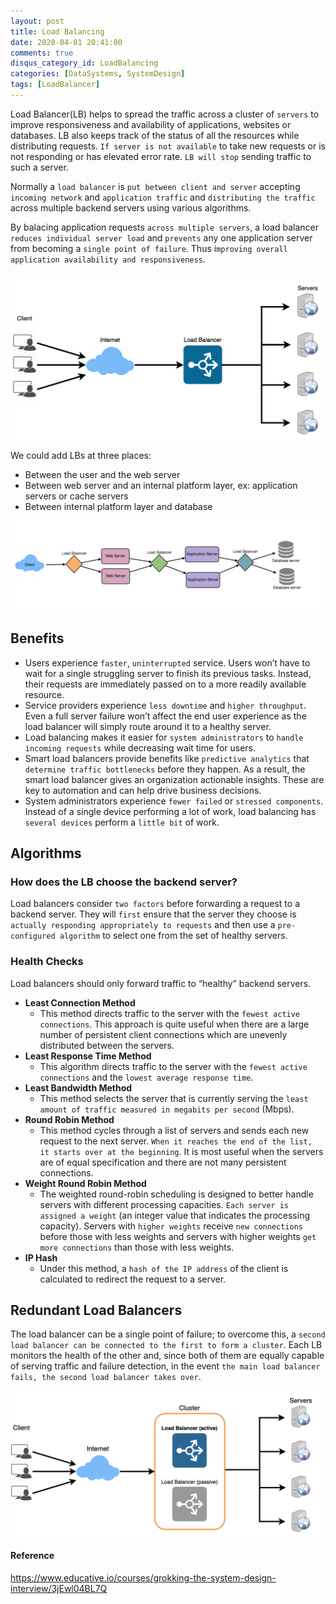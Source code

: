 ```yaml
---
layout: post
title: Load Balancing
date: 2020-04-01 20:41:00
comments: true
disqus_category_id: LoadBalancing
categories: [DataSystems, SystemDesign]
tags: [LoadBalancer]
---
```


Load Balancer(LB) helps to spread the traffic across a cluster of `servers` to improve responsiveness and availability of applications, websites or databases. LB also keeps track of the status of all the resources while distributing requests. `If server is not available` to take new requests or is not responding or has elevated error rate. `LB will stop` sending traffic to such a server.

Normally a `load balancer` is `put between client and server` accepting `incoming network` and `application traffic` and `distributing the traffic` across multiple backend servers using various algorithms.

By balacing application requests `across multiple servers`, a load balancer `reduces individual server load` and `prevents` any one application server from becoming a `single point of failure`. Thus i`mproving overall application availability and responsiveness`.

![lb](/images/2020-04-01-Load-Balancing/lb.png)

We could add LBs at three places:

- Between the user and the web server
- Between web server and an internal platform layer, ex: application servers or cache servers
- Between internal platform layer and database

![add_lb](/images/2020-04-01-Load-Balancing/add_lb.png)

## Benefits

- Users experience `faster`, `uninterrupted` service. Users won’t have to wait for a single struggling server to finish its previous tasks. Instead, their requests are immediately passed on to a more readily available resource.
- Service providers experience `less downtime` and `higher throughput`. Even a full server failure won’t affect the end user experience as the load balancer will simply route around it to a healthy server.
- Load balancing makes it easier for `system administrators` to `handle incoming requests` while decreasing wait time for users.
- Smart load balancers provide benefits like `predictive analytics` that `determine traffic bottlenecks` before they happen. As a result, the smart load balancer gives an organization actionable insights. These are key to automation and can help drive business decisions.
- System administrators experience `fewer failed` or `stressed components`. Instead of a single device performing a lot of work, load balancing has `several devices` perform a `little bit` of work.

## Algorithms

### How does the LB choose the backend server?

Load balancers consider `two factors` before forwarding a request to a backend server. They will `first` ensure that the server they choose is `actually responding appropriately to requests` and then use a `pre- configured algorithm` to select one from the set of healthy servers.

### Health Checks

Load balancers should only forward traffic to “healthy” backend servers.

- **Least Connection Method**
  - This method directs traffic to the server with the `fewest active connections`. This approach is quite useful when there are a large number of persistent client connections which are unevenly distributed between the servers.
- **Least Response Time Method**
  - This algorithm directs traffic to the server with the `fewest active connections` and the `lowest average response time`.
- **Least Bandwidth Method**
  - This method selects the server that is currently serving the `least amount of traffic measured in megabits per second` (Mbps).
- **Round Robin Method**
  - This method cycles through a list of servers and sends each new request to the next server. `When it reaches the end of the list, it starts over at the beginning`. It is most useful when the servers are of equal specification and there are not many persistent connections.
- **Weight Round Robin Method**
  - The weighted round-robin scheduling is designed to better handle servers with different processing capacities. `Each server is assigned a weight` (an integer value that indicates the processing capacity). Servers with `higher weights` receive `new connections` before those with less weights and servers with higher weights `get more connections` than those with less weights.
 - **IP Hash**
   - Under this method, a `hash of the IP address` of the client is calculated to redirect the request to a server.

## Redundant Load Balancers

The load balancer can be a single point of failure; to overcome this, a `second load balancer can be connected to the first to form a cluster`. Each LB monitors the health of the other and, since both of them are equally capable of serving traffic and failure detection, in the event `the main load balancer fails, the second load balancer takes over`.

![redundant_lb](/images/2020-04-01-Load-Balancing/redundant_lb.png)

#### Reference

<https://www.educative.io/courses/grokking-the-system-design-interview/3jEwl04BL7Q>